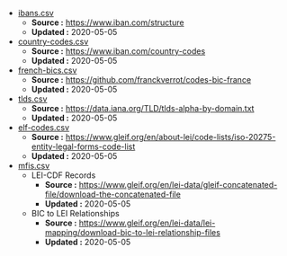 * [ibans.csv](ibans.csv)
    * **Source :** https://www.iban.com/structure
    * **Updated :** 2020-05-05
* [country-codes.csv](country-codes.csv)
    * **Source :** https://www.iban.com/country-codes
    * **Updated :** 2020-05-05
* [french-bics.csv](french-bics.csv)
    * **Source :** https://github.com/franckverrot/codes-bic-france
    * **Updated :** 2020-05-05
* [tlds.csv](tlds.csv)
    * **Source :** https://data.iana.org/TLD/tlds-alpha-by-domain.txt
    * **Updated :** 2020-05-05
* [elf-codes.csv](elf-codes.csv)
    * **Source :** https://www.gleif.org/en/about-lei/code-lists/iso-20275-entity-legal-forms-code-list
    * **Updated :** 2020-05-05
* [mfis.csv](mfis.csv)
    * LEI-CDF Records
        * **Source :** https://www.gleif.org/en/lei-data/gleif-concatenated-file/download-the-concatenated-file
        * **Updated :** 2020-05-05
    * BIC to LEI Relationships
        * **Source :** https://www.gleif.org/en/lei-data/lei-mapping/download-bic-to-lei-relationship-files
        * **Updated :** 2020-05-05
